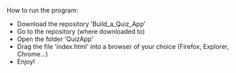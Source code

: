 How to run the program:
   - Download the repository 'Build_a_Quiz_App'
   - Go to the repository (where downloaded to)
   - Open the folder 'QuizApp'
   - Drag the file 'index.html' into a browser of your choice (Firefox, Explorer, Chrome...)
   - Enjoy!
